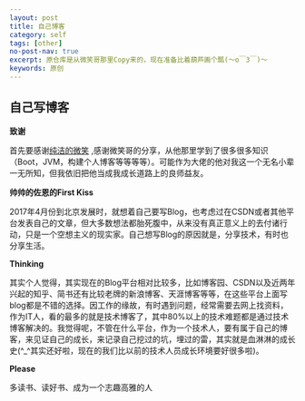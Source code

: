 ```yaml
---
layout: post
title: 自己博客
category: self
tags: [other]
no-post-nav: true
excerpt: 原仓库是从微笑哥那里Copy来的，现在准备比着葫芦画个瓢(～o￣3￣)～
keywords: 原创
---
```


## 自己写博客

**致谢**

首先要感谢[纯洁的微笑](http://www.ityouknow.com/) ,感谢微笑哥的分享，从他那里学到了很多很多知识（Boot，JVM，构建个人博客等等等等）。可能作为大佬的他对我这一个无名小辈一无所知，但我依旧把他当成我成长道路上的良师益友。


**帅帅的佐恩的First Kiss**

2017年4月份到北京发展时，就想着自己要写Blog，也考虑过在CSDN或者其他平台发表自己的文章，但大多数想法都胎死腹中，从来没有真正意义上的去付诸行动，只是一个空想主义的现实家。自己想写Blog的原因就是，分享技术，有时也分享生活。

**Thinking**

其实个人觉得，其实现在的Blog平台相对比较多，比如博客园、CSDN以及近两年兴起的知乎、简书还有比较老牌的新浪博客、天涯博客等等，在这些平台上面写blog都是不错的选择。因工作的缘故，有时遇到问题，经常需要去网上找资料，作为IT人，看的最多的就是技术博客了，其中80%以上的技术难题都是通过技术博客解决的。我觉得呢，不管在什么平台，作为一个技术人，要有属于自己的博客，来见证自己的成长，来记录自己挖过的坑，埋过的雷，其实就是血淋淋的成长史(^_^其实还好啦，现在的我们比以前的技术人员成长环境要好很多啦)。 

**Please**

多读书、读好书、成为一个志趣高雅的人

